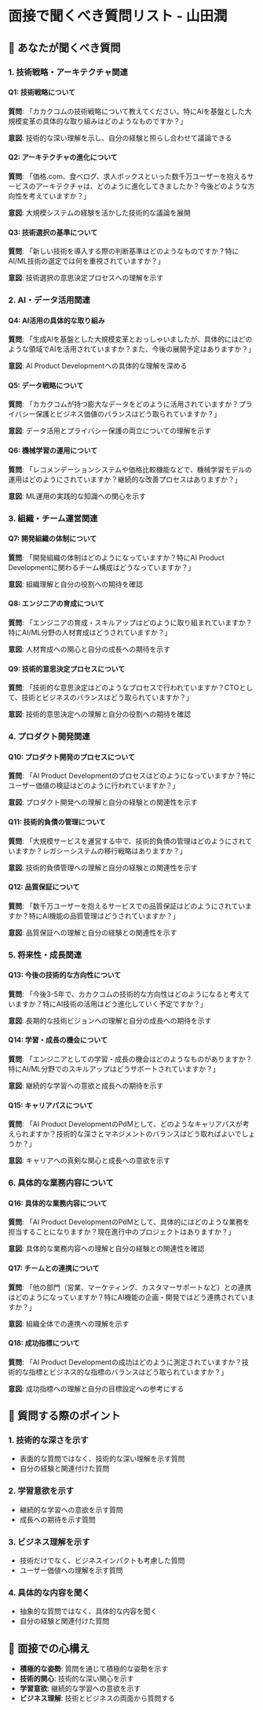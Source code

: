 # 面接で聞くべき質問リスト - 山田潤

## 🎯 あなたが聞くべき質問

### 1. **技術戦略・アーキテクチャ関連**

#### Q1: 技術戦略について
**質問**: 「カカクコムの技術戦略について教えてください。特にAIを基盤とした大規模変革の具体的な取り組みはどのようなものですか？」

**意図**: 技術的な深い理解を示し、自分の経験と照らし合わせて議論できる

#### Q2: アーキテクチャの進化について
**質問**: 「価格.com、食べログ、求人ボックスといった数千万ユーザーを抱えるサービスのアーキテクチャは、どのように進化してきましたか？今後どのような方向性を考えていますか？」

**意図**: 大規模システムの経験を活かした技術的な議論を展開

#### Q3: 技術選択の基準について
**質問**: 「新しい技術を導入する際の判断基準はどのようなものですか？特にAI/ML技術の選定では何を重視されていますか？」

**意図**: 技術選択の意思決定プロセスへの理解を示す

### 2. **AI・データ活用関連**

#### Q4: AI活用の具体的な取り組み
**質問**: 「生成AIを基盤とした大規模変革とおっしゃいましたが、具体的にはどのような領域でAIを活用されていますか？また、今後の展開予定はありますか？」

**意図**: AI Product Developmentへの具体的な理解を深める

#### Q5: データ戦略について
**質問**: 「カカクコムが持つ膨大なデータをどのように活用されていますか？プライバシー保護とビジネス価値のバランスはどう取られていますか？」

**意図**: データ活用とプライバシー保護の両立についての理解を示す

#### Q6: 機械学習の運用について
**質問**: 「レコメンデーションシステムや価格比較機能などで、機械学習モデルの運用はどのようにされていますか？継続的な改善プロセスはありますか？」

**意図**: ML運用の実践的な知識への関心を示す

### 3. **組織・チーム運営関連**

#### Q7: 開発組織の体制について
**質問**: 「開発組織の体制はどのようになっていますか？特にAI Product Developmentに関わるチーム構成はどうなっていますか？」

**意図**: 組織理解と自分の役割への期待を確認

#### Q8: エンジニアの育成について
**質問**: 「エンジニアの育成・スキルアップはどのように取り組まれていますか？特にAI/ML分野の人材育成はどうされていますか？」

**意図**: 人材育成への関心と自分の成長への期待を示す

#### Q9: 技術的意思決定プロセスについて
**質問**: 「技術的な意思決定はどのようなプロセスで行われていますか？CTOとして、技術とビジネスのバランスはどう取られていますか？」

**意図**: 技術的意思決定への理解と自分の役割への期待を確認

### 4. **プロダクト開発関連**

#### Q10: プロダクト開発のプロセスについて
**質問**: 「AI Product Developmentのプロセスはどのようになっていますか？特にユーザー価値の検証はどのように行われていますか？」

**意図**: プロダクト開発への理解と自分の経験との関連性を示す

#### Q11: 技術的負債の管理について
**質問**: 「大規模サービスを運営する中で、技術的負債の管理はどのようにされていますか？レガシーシステムの移行戦略はありますか？」

**意図**: 技術的負債管理への理解と自分の経験との関連性を示す

#### Q12: 品質保証について
**質問**: 「数千万ユーザーを抱えるサービスでの品質保証はどのようにされていますか？特にAI機能の品質管理はどうされていますか？」

**意図**: 品質保証への理解と自分の経験との関連性を示す

### 5. **将来性・成長関連**

#### Q13: 今後の技術的な方向性について
**質問**: 「今後3-5年で、カカクコムの技術的な方向性はどのようになると考えていますか？特にAI技術の活用はどう進化していく予定ですか？」

**意図**: 長期的な技術ビジョンへの理解と自分の成長への期待を示す

#### Q14: 学習・成長の機会について
**質問**: 「エンジニアとしての学習・成長の機会はどのようなものがありますか？特にAI/ML分野でのスキルアップはどうサポートされていますか？」

**意図**: 継続的な学習への意欲と成長への期待を示す

#### Q15: キャリアパスについて
**質問**: 「AI Product DevelopmentのPdMとして、どのようなキャリアパスが考えられますか？技術的な深さとマネジメントのバランスはどう取ればよいでしょうか？」

**意図**: キャリアへの真剣な関心と成長への意欲を示す

### 6. **具体的な業務内容について**

#### Q16: 具体的な業務内容について
**質問**: 「AI Product DevelopmentのPdMとして、具体的にはどのような業務を担当することになりますか？現在進行中のプロジェクトはありますか？」

**意図**: 具体的な業務内容への理解と自分の経験との関連性を確認

#### Q17: チームとの連携について
**質問**: 「他の部門（営業、マーケティング、カスタマーサポートなど）との連携はどのようになっていますか？特にAI機能の企画・開発ではどう連携されていますか？」

**意図**: 組織全体での連携への理解を示す

#### Q18: 成功指標について
**質問**: 「AI Product Developmentの成功はどのように測定されていますか？技術的な指標とビジネス的な指標のバランスはどう取られていますか？」

**意図**: 成功指標への理解と自分の目標設定への参考にする

## 📝 質問する際のポイント

### 1. **技術的な深さを示す**
- 表面的な質問ではなく、技術的な深い理解を示す質問
- 自分の経験と関連付けた質問

### 2. **学習意欲を示す**
- 継続的な学習への意欲を示す質問
- 成長への期待を示す質問

### 3. **ビジネス理解を示す**
- 技術だけでなく、ビジネスインパクトも考慮した質問
- ユーザー価値への理解を示す質問

### 4. **具体的な内容を聞く**
- 抽象的な質問ではなく、具体的な内容を聞く
- 自分の経験と関連付けた質問

## 🎯 面接での心構え

- **積極的な姿勢**: 質問を通じて積極的な姿勢を示す
- **技術的関心**: 技術的な深い関心を示す
- **学習意欲**: 継続的な学習への意欲を示す
- **ビジネス理解**: 技術とビジネスの両面から質問する







